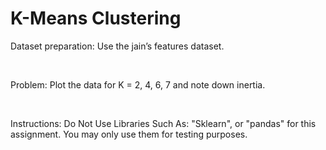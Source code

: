 # K-Means Clustering

Dataset preparation: Use the jain’s features dataset.  

<br>
  
Problem: Plot the data for K = 2, 4, 6, 7 and note down inertia.  

<br>  

Instructions: Do Not Use Libraries Such As: "Sklearn", or "pandas" for this assignment. You may only use them for testing purposes.